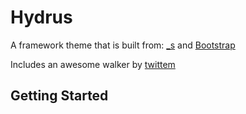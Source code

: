 Hydrus
===

A framework theme that is built from: [_s](http://underscores.me/) and [Bootstrap](http://getbootstrap.com) 

Includes an awesome walker by [twittem](https://github.com/twittem/wp-bootstrap-navwalker)

Getting Started
---------------

